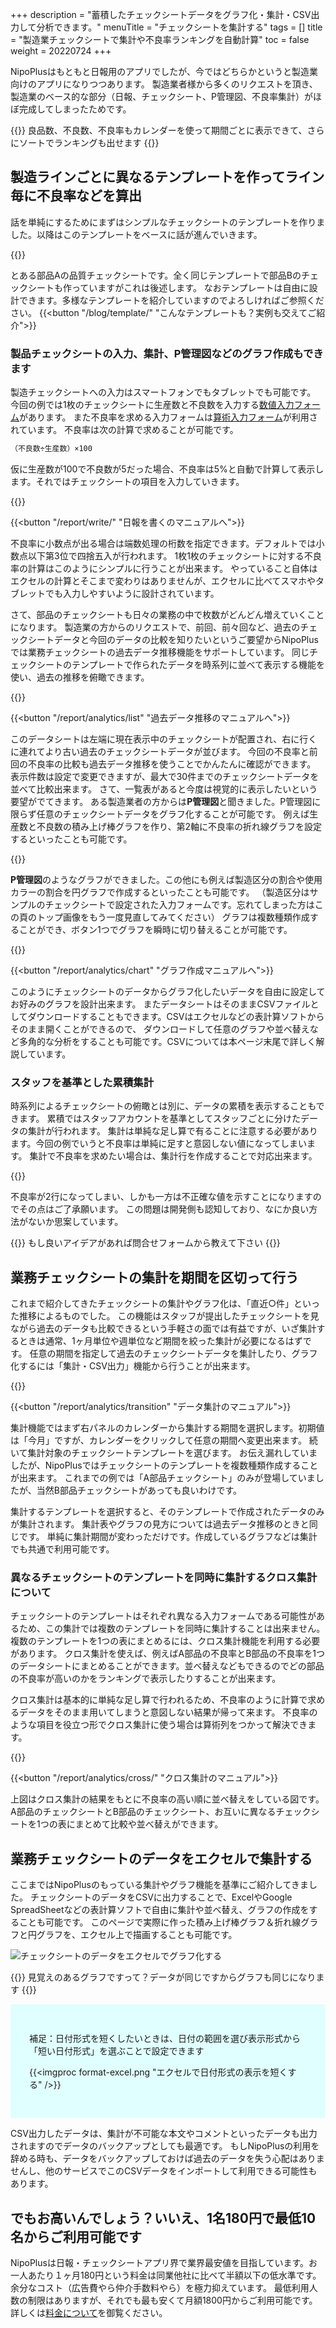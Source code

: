 +++
description = "蓄積したチェックシートデータをグラフ化・集計・CSV出力して分析できます。"
menuTitle = "チェックシートを集計する"
tags = []
title = "製造業チェックシートで集計や不良率ランキングを自動計算"
toc = false
weight = 20220724
+++

NipoPlusはもともと日報用のアプリでしたが、今ではどちらかというと製造業向けのアプリになりつつあります。
製造業者様から多くのリクエストを頂き、製造業のベース的な部分（日報、チェックシート、P管理図、不良率集計）がほぼ完成してしまったためです。

{{<alice pos="right" icon="here">}}
良品数、不良数、不良率もカレンダーを使って期間ごとに表示できて、さらにソートでランキングも出せます
{{</alice>}}

## 製造ラインごとに異なるテンプレートを作ってライン毎に不良率などを算出

話を単純にするためにまずはシンプルなチェックシートのテンプレートを作りました。以降はこのテンプレートをベースに話が進んでいきます。

{{<appscreen filename="checksheet" title="製造業向けの部品品質チェックシートサンプル" >}}

とある部品Aの品質チェックシートです。全く同じテンプレートで部品Bのチェックシートも作っていますがこれは後述します。
なおテンプレートは自由に設計できます。多様なテンプレートを紹介していますのでよろしければご参照ください。
{{<button "/blog/template/" "こんなテンプレートも？実例も交えてご紹介">}}

### 製品チェックシートの入力、集計、P管理図などのグラフ作成もできます

製造チェックシートへの入力はスマートフォンでもタブレットでも可能です。
今回の例では1枚のチェックシートに生産数と不良数を入力する[数値入力フォーム](/org/groupsetting/template/math/)があります。
また不良率を求める入力フォームは[算術入力フォーム](/org/groupsetting/template/calc/)が利用されています。
不良率は次の計算で求めることが可能です。

```sh
（不良数÷生産数）×100
```

仮に生産数が100で不良数が5だった場合、不良率は5%と自動で計算して表示します。それではチェックシートの項目を入力していきます。

{{<appscreen filename="auto-calc" title="チェックシートにデータを入力します。スマホやタブレットからも入力が可能です。不良率などの計算フォームがある場合は自動で値が計算されます" >}}

{{<button "/report/write/" "日報を書くのマニュアルへ">}}

不良率に小数点が出る場合は端数処理の桁数を指定できます。デフォルトでは小数点以下第3位で四捨五入が行われます。
1枚1枚のチェックシートに対する不良率の計算はこのようにシンプルに行うことが出来ます。
やっていること自体はエクセルの計算とそこまで変わりはありませんが、エクセルに比べてスマホやタブレットでも入力しやすいように設計されています。

さて、部品のチェックシートも日々の業務の中で枚数がどんどん増えていくことになります。
製造業の方からのリクエストで、前回、前々回など、過去のチェックシートデータと今回のデータの比較を知りたいというご要望からNipoPlusでは業務チェックシートの過去データ推移機能をサポートしています。
同じチェックシートのテンプレートで作られたデータを時系列に並べて表示する機能を使い、過去の推移を俯瞰できます。

{{<appscreen filename="history" title="過去データ推移を使うと前回・前々回のチェックシートのデータと今回のチェックシートデータを比較しながら確認することが可能です"  >}}

{{<button "/report/analytics/list" "過去データ推移のマニュアルへ">}}

このデータシートは左端に現在表示中のチェックシートが配置され、右に行くに連れてより古い過去のチェックシートデータが並びます。
今回の不良率と前回の不良率の比較も過去データ推移を使うことでかんたんに確認ができます。
表示件数は設定で変更できますが、最大で30件までのチェックシートデータを並べて比較出来ます。
さて、一覧表があると今度は視覚的に表示したいという要望がでてきます。
ある製造業者の方からは**P管理図**と聞きました。P管理図に限らず任意のチェックシートデータをグラフ化することが可能です。
例えば生産数と不良数の積み上げ棒グラフを作り、第2軸に不良率の折れ線グラフを設定するといったことも可能です。

{{<appscreen filename="charts" title="チェックシートのデータをもとにP管理図を作成" >}}



**P管理図**のようなグラフができました。この他にも例えば製造区分の割合や使用カラーの割合を円グラフで作成するといったことも可能です。
（製造区分はサンプルのチェックシートで設定された入力フォームです。忘れてしまった方はこの頁のトップ画像をもう一度見直してみてください）
グラフは複数種類作成することができ、ボタン1つでグラフを瞬時に切り替えることが可能です。

{{<appscreen filename="pie-chart" title="チェックシートのデータをもとに円グラフを作成" >}}

{{<button "/report/analytics/chart" "グラフ作成マニュアルへ">}}

このようにチェックシートのデータからグラフ化したいデータを自由に設定してお好みのグラフを設計出来ます。
またデータシートはそのままCSVファイルとしてダウンロードすることもできます。CSVはエクセルなどの表計算ソフトからそのまま開くことができるので、
ダウンロードして任意のグラフや並べ替えなど多角的な分析をすることも可能です。CSVについては本ページ末尾で詳しく解説しています。

### スタッフを基準とした累積集計

時系列によるチェックシートの俯瞰とは別に、データの累積を表示することもできます。
累積ではスタッフアカウントを基準としてスタッフごとに分けたデータの集計が行われます。
集計は単純な足し算で有ることに注意する必要があります。今回の例でいうと不良率は単純に足すと意図しない値になってしまいます。
集計で不良率を求めたい場合は、集計行を作成することで対応出来ます。

{{<appscreen filename="sumtotal" title="チェックシートのデータをスタッフを基準として集計する" >}}

不良率が2行になってしまい、しかも一方は不正確な値を示すことになりますのでその点はご了承願います。
この問題は開発側も認知しており、なにか良い方法がないか思案しています。

{{<alice pos="right" icon="please">}}
もし良いアイデアがあれば問合せフォームから教えて下さい
{{</alice>}}

## 業務チェックシートの集計を期間を区切って行う

これまで紹介してきたチェックシートの集計やグラフ化は、「直近○件」といった推移によるものでした。
この機能はスタッフが提出したチェックシートを見ながら過去のデータも比較できるという手軽さの面では有益ですが、いざ集計するときは通常、1ヶ月単位や週単位など期間を絞った集計が必要になるはずです。
任意の期間を指定して過去のチェックシートデータを集計したり、グラフ化するには「集計・CSV出力」機能から行うことが出来ます。

{{<appscreen filename="analytics" title="期間を指定してチェックシートのデータを集計する" >}}

{{<button "/report/analytics/transition" "データ集計のマニュアル">}}

集計機能ではまず右パネルのカレンダーから集計する期間を選択します。初期値は「今月」ですが、カレンダーをクリックして任意の期間へ変更出来ます。
続いて集計対象のチェックシートテンプレートを選びます。
お伝え漏れしていましたが、NipoPlusではチェックシートのテンプレートを複数種類作成することが出来ます。
これまでの例では「A部品チェックシート」のみが登場していましたが、当然B部品チェックシートがあっても良いわけです。  

集計するテンプレートを選択すると、そのテンプレートで作成されたデータのみが集計されます。
集計表やグラフの見方については過去データ推移のときと同じです。
単純に集計期間が変わっただけです。作成しているグラフなどは集計でも共通で利用可能です。

### 異なるチェックシートのテンプレートを同時に集計するクロス集計について

チェックシートのテンプレートはそれぞれ異なる入力フォームである可能性があるため、この集計では複数のテンプレートを同時に集計することは出来ません。
複数のテンプレートを1つの表にまとめるには、クロス集計機能を利用する必要があります。
クロス集計を使えば、例えばA部品の不良率とB部品の不良率を1つのデータシートにまとめることができます。並べ替えなどもできるのでどの部品の不良率が高いのかをランキングで表示したりすることが出来ます。

クロス集計は基本的に単純な足し算で行われるため、不良率のように計算で求めるデータをそのまま用いてしまうと意図しない結果が帰って来ます。
不良率のような項目を役立つ形でクロス集計に使う場合は算術列をつかって解決できます。

{{<appscreen filename="cross" title="クロス集計を使うことで複数のチェックシートテンプレートを1つの表にまとめて集計できます" >}}

{{<button "/report/analytics/cross/" "クロス集計のマニュアル">}}

上図はクロス集計の結果をもとに不良率の高い順に並べ替えをしている図です。
A部品のチェックシートとB部品のチェックシート、お互いに異なるチェックシートを1つの表にまとめて比較や並べ替えができます。

## 業務チェックシートのデータをエクセルで集計する

ここまではNipoPlusのもっている集計やグラフ機能を基準にご紹介してきました。
チェックシートのデータをCSVに出力することで、ExcelやGoogle SpreadSheetなどの表計算ソフトで自由に集計や並べ替え、グラフの作成をすることも可能です。
このページで実際に作った積み上げ棒グラフ＆折れ線グラフと円グラフを、エクセル上で描画することも可能です。

![チェックシートのデータをエクセルでグラフ化する](excel-chart.png)

{{<alice pos="right" icon="ok">}}
見覚えのあるグラフですって？データが同じですからグラフも同じになります
{{</alice>}}

<div style="background:lightcyan;padding:30px">

補足：日付形式を短くしたいときは、日付の範囲を選び表示形式から「短い日付形式」を選ぶことで設定できます

{{<imgproc format-excel.png "エクセルで日付形式の表示を短くする" />}}

</div>

CSV出力したデータは、集計が不可能な本文やコメントといったデータも出力されますのでデータのバックアップとしても最適です。
もしNipoPlusの利用を辞める時も、データをバックアップしておけば過去のデータを失う心配はありませんし、他のサービスでこのCSVデータをインポートして利用できる可能性もあります。


## でもお高いんでしょう？いいえ、1名180円で最低10名からご利用可能です

NipoPlusは日報・チェックシートアプリ界で業界最安値を目指しています。お一人あたり１ヶ月180円という料金は同業他社に比べて半額以下の低水準です。
余分なコスト（広告費やら仲介手数料やら）を極力抑えています。
最低利用人数の制限はありますが、それでも最も安くて月額1800円からご利用可能です。詳しくは[料金について](/price/)を御覧ください。
